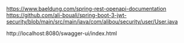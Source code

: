 https://www.baeldung.com/spring-rest-openapi-documentation
https://github.com/ali-bouali/spring-boot-3-jwt-security/blob/main/src/main/java/com/alibou/security/user/User.java

http://localhost:8080/swagger-ui/index.html

